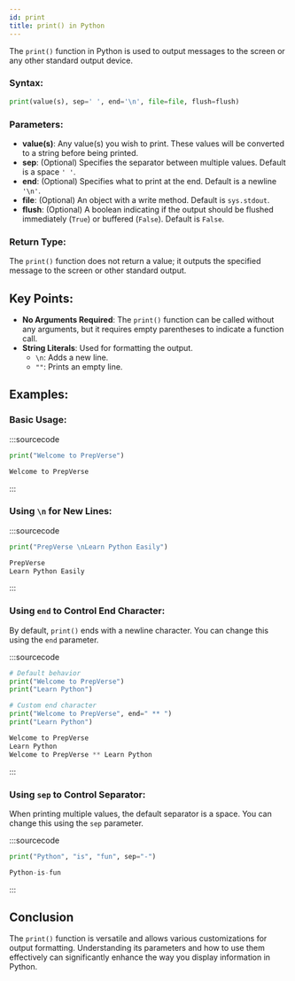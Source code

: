 ```yaml
---
id: print
title: print() in Python
---
```


The `print()` function in Python is used to output messages to the screen or any other standard output device.

### Syntax:

```python title=print.py
print(value(s), sep=' ', end='\n', file=file, flush=flush)
```

### Parameters:
  - **value(s)**: Any value(s) you wish to print. These values will be converted to a string before being printed.
  - **sep**: (Optional) Specifies the separator between multiple values. Default is a space `' '`.
  - **end**: (Optional) Specifies what to print at the end. Default is a newline `'\n'`.
  - **file**: (Optional) An object with a write method. Default is `sys.stdout`.
  - **flush**: (Optional) A boolean indicating if the output should be flushed immediately (`True`) or buffered (`False`). Default is `False`.

### Return Type:
The `print()` function does not return a value; it outputs the specified message to the screen or other standard output.

## Key Points:
  - **No Arguments Required**: The `print()` function can be called without any arguments, but it requires empty parentheses to indicate a function call.
  - **String Literals**: Used for formatting the output.
    - `\n`: Adds a new line.
    - `""`: Prints an empty line.

## Examples:

### Basic Usage:

:::sourcecode
```python title=print.py
print("Welcome to PrepVerse")
```
```cpp title=Output
Welcome to PrepVerse
```
:::

### Using `\n` for New Lines:

:::sourcecode
```python title=print.py
print("PrepVerse \nLearn Python Easily")
```
```cpp title=Output
PrepVerse 
Learn Python Easily
```
:::

### Using `end` to Control End Character:
By default, `print()` ends with a newline character. You can change this using the `end` parameter.

:::sourcecode
```python title=print.py
# Default behavior
print("Welcome to PrepVerse")
print("Learn Python")

# Custom end character
print("Welcome to PrepVerse", end=" ** ")
print("Learn Python")
```
```cpp title=Output
Welcome to PrepVerse
Learn Python
Welcome to PrepVerse ** Learn Python
```
:::

### Using `sep` to Control Separator:
When printing multiple values, the default separator is a space. You can change this using the `sep` parameter.

:::sourcecode
```python title=print.py
print("Python", "is", "fun", sep="-")
```
```cpp title=Output
Python-is-fun
```
:::

## Conclusion

The `print()` function is versatile and allows various customizations for output formatting. Understanding its parameters and how to use them effectively can significantly enhance the way you display information in Python.
